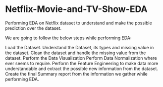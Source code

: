 # Netflix-Movie-and-TV-Show-EDA
Performing EDA on Netflix dataset to understand and make the possible prediction over the dataset.

We are going to follow the below steps while performing EDA:

Load the Dataset.
Understand the Dataset, its types and missing value in the dataset.
Clean the dataset and handle the missing value from the dataset.
Perform the Data Visualization
Perform Data Normalization where ever seems to require.
Perform the Feature Engineering to make data more understandable and extract the possible new information from the dataset.
Create the final Summary report from the information we gather while performing EDA.
